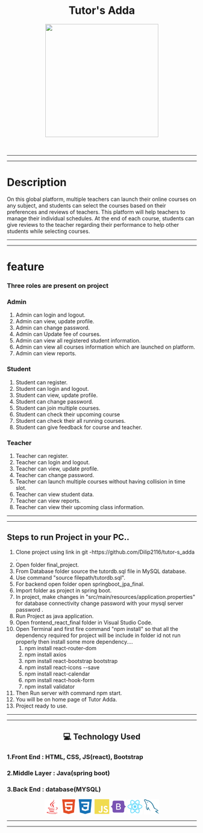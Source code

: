 <h1 align="center"> Tutor's Adda </h1>
<p align="center">
<img height="300" width="300"  src="https://github.com/Dilip2116/tutor-s_adda/blob/main/ui-pages/tutor_logo.png">
</p>



<br/>

<hr>
<hr>

# Description
On this global platform, multiple teachers can launch their online courses on any subject, and students can select the courses based on their preferences and reviews of teachers. This platform will help teachers to manage their individual schedules. At the end of each course, students can give reviews to the teacher regarding their performance to help other students while selecting courses.

<hr>
<hr>

# feature

  <h3> Three roles are present on project </h3>

###  Admin
<ol>
           <li>Admin can login and logout.</li>
           <li> Admin can view, update profile.</li>
           <li> Admin can change password.</li>
           <li> Admin can Update fee of courses.</li>
           <li> Admin can view all registered student information.</li>
           <li> Admin can view all courses information which are launched on platform.</li>
           <li> Admin can view reports.</li>
</ol>

###  Student
<ol>
           <li> Student can register.</li>
           <li> Student can login and logout.</li>
           <li> Student can view, update profile.</li>
           <li> Student can change password.</li>
           <li> Student can join multiple courses.</li>
           <li> Student can check their upcoming course
           <li> Student can check their all running courses.</li>
           <li> Student can give feedback for course and teacher.</li>
</ol>

###   Teacher
<ol>
           <li> Teacher can register.</li>
           <li> Teacher can login and logout.</li>
           <li> Teacher can view, update profile.</li>
           <li> Teacher can change password.</li>
           <li> Teacher can launch multiple courses without having collision in time slot.</li>
           <li> Teacher can view student data.</li>
           <li> Teacher can view reports.</li>
           <li> Teacher can view their upcoming class information.</li>
</ol>


<hr>
<hr>

<h2>Steps to run Project in your PC..</h2>
<ol>
	<li>Clone project using link in git -https://github.com/Dilip2116/tutor-s_adda . </li>
	<li>Open folder final_project.</li>
	<li>From Database folder source the tutordb.sql file in MySQL database.</li>
	<li>Use command "source filepath/tutordb.sql".</li>
	<li>For backend open folder open springboot_jpa_final. </li>
	<li>Import folder as project in spring boot.</li>
	<li>In project, make changes in "src/main/resources/application.properties" for database connectivity change password with your mysql server password .</li>
	<li>Run Project as java application.</li>
	<li>Open frontend_react_final folder in Visual Studio Code.</li>
	<li>Open Terminal and first fire command "npm install" so that all the dependency required for project will be include in folder id not run properly then install some more dependency....
    <ol>
    <li>npm install react-router-dom</li>
    <li>npm install axios</li>
    <li>npm install react-bootstrap bootstrap</li>
    <li>npm install react-icons --save</li>
    <li>npm install react-calendar</li>
    <li>npm install react-hook-form</li>
    <li>npm install validator</li>
    </ol>
    </li>
    <li>Then Run server with command npm start.</li>
	<li>You will be on home page of Tutor Adda.</li>
	<li>Project ready to use.</li>
</ol>

<hr>
<hr>

<h2 align="center"> 💻 Technology Used </h2>

<h3>1.Front End : HTML, CSS, JS(react), Bootstrap<h3> 
<h3>2.Middle  Layer  :  Java(spring boot)</h3>  
<h3>3.Back End : database(MYSQL)</h3>

<p align="center">



 
<img height="40" src="https://github.com/devicons/devicon/blob/master/icons/java/java-plain.svg">
<img height="40" src="https://github.com/devicons/devicon/blob/master/icons/html5/html5-plain.svg">
<img height="40" src="https://github.com/devicons/devicon/blob/master/icons/css3/css3-plain.svg">
<img height="40" src="https://github.com/devicons/devicon/blob/master/icons/javascript/javascript-plain.svg">
<img height="40" src="https://github.com/devicons/devicon/blob/master/icons/bootstrap/bootstrap-plain.svg">
<img height="40" src="https://github.com/devicons/devicon/blob/master/icons/react/react-original.svg">
<img height="40" src="https://github.com/devicons/devicon/blob/master/icons/mysql/mysql-plain.svg">
</p>
 <hr/>
 <hr>








